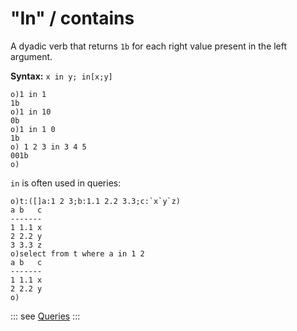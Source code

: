 # "In" / contains

A dyadic verb that returns `1b` for each right value present in the left argument.

**Syntax:** ```x in y; in[x;y]```

```o
o)1 in 1
1b
o)1 in 10
0b
o)1 in 1 0
1b
o) 1 2 3 in 3 4 5
001b
o)
```

`in` is often used in queries:

```o
o)t:([]a:1 2 3;b:1.1 2.2 3.3;c:`x`y`z)
a b   c
-------
1 1.1 x
2 2.2 y
3 3.3 z
o)select from t where a in 1 2
a b   c
-------
1 1.1 x
2 2.2 y
o)
```

::: see
[Queries](/queries.md)
:::
